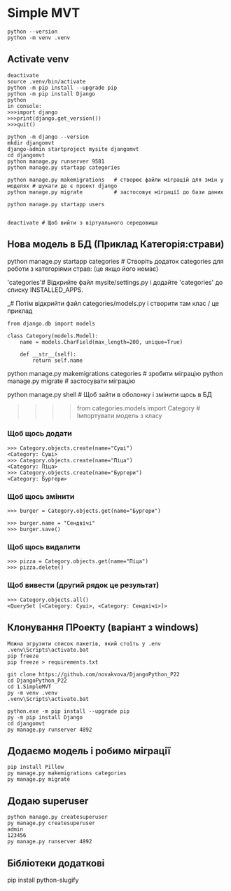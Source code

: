 # Simple MVT
```
python --version
python -m venv .venv

```
## Activate venv
```
deactivate
source .venv/bin/activate
python -m pip install --upgrade pip
python -m pip install Django
python
in console:
>>>import django
>>>print(django.get_version())
>>>quit()

python -m django --version
mkdir djangomvt
django-admin startproject mysite djangomvt
cd djangomvt
python manage.py runserver 9581
python manage.py startapp categories

python manage.py makemigrations   # створює файли міграцій для змін у моделях # шукати де є проект django
python manage.py migrate          # застосовує міграції до бази даних

python manage.py startapp users


deactivate # Щоб вийти з віртуального середовища
```

## Нова модель в БД (Приклад Категорія:страви)
python manage.py startapp categories # Створіть додаток categories для роботи з категоріями страв: (це якщо його немає)

'categories'# Відкрийте файл mysite/settings.py і додайте 'categories' до списку INSTALLED_APPS.
    
_# Потім відкрийти файл categories/models.py і створити там клас / це приклад
```
from django.db import models

class Category(models.Model):
    name = models.CharField(max_length=200, unique=True)

    def __str__(self):
        return self.name
```
python manage.py makemigrations categories # зробити міграцію 
python manage.py migrate # застосувати міграцію

python manage.py shell # Щоб зайти в оболонку і змінити щось в БД

>>>>from categories.models import Category # Імпортувати модель з класу 
### Щоб щось додати
``` 
>>> Category.objects.create(name="Суші")
<Category: Суші>
>>> Category.objects.create(name="Піца")
<Category: Піца>
>>> Category.objects.create(name="Бургери")
<Category: Бургери>
```
### Щоб щось змінити
``` 
>>> burger = Category.objects.get(name="Бургери")

>>> burger.name = "Сендвічі"
>>> burger.save()
```
### Щоб щось видалити
``` 
>>> pizza = Category.objects.get(name="Піца")
>>> pizza.delete()
``` 
### Щоб вивести (другий рядок це результат)
``` 
>>> Category.objects.all()
<QuerySet [<Category: Суші>, <Category: Сендвічі>]>
``` 

## Клонування ПРоекту (варіант з windows)
```
Можна згрузити список пакетів, який стоїть у .env
.venv\Scripts\activate.bat
pip freeze
pip freeze > requirements.txt

git clone https://github.com/novakvova/DjangoPython_P22
cd DjangoPython_P22
cd 1.SimpleMVT
py -m venv .venv
.venv\Scripts\activate.bat

python.exe -m pip install --upgrade pip
py -m pip install Django
cd djangomvt
py manage.py runserver 4892
```

## Додаємо модель і робимо міграції
```
pip install Pillow
py manage.py makemigrations categories
py manage.py migrate
```
## Додаю superuser
```
python manage.py createsuperuser
py manage.py createsuperuser
admin
123456
py manage.py runserver 4892
```
## Бібліотеки додаткові
pip install python-slugify

